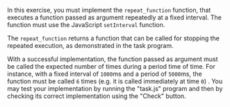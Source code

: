 

In this exercise, you must implement the `repeat_function` function, that 
executes a function passed as argument repeatedly at a fixed interval. The 
function must use the JavaScript `setInterval` function.

The `repeat_function` returns a function that can be called for stopping the 
repeated execution, as demonstrated in the task program.

With a successful implementation, the function passed as argument must be 
called the expected number of times during a period time of time. For 
instance, with a fixed interval of `1000`ms and a period of `5000`ms, the 
function must be called `6` times (e.g. it is called immediately at time `0`)
. You may test your implementation by running the "task.js" program and then 
by checking its correct implementation using the "Check" button. 
